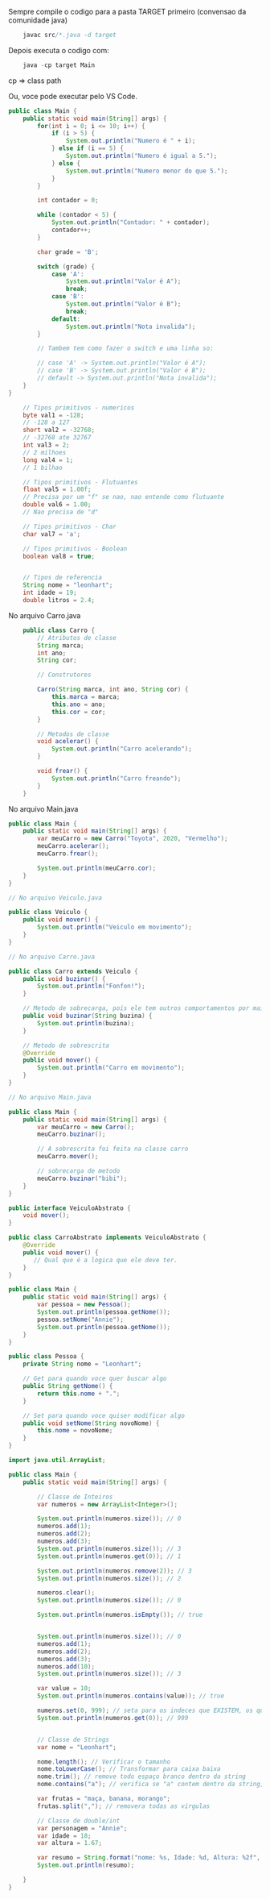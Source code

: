 Sempre compile o codigo para a pasta TARGET primeiro (convensao da comunidade java)

```java
    javac src/*.java -d target
```

Depois executa o codigo com:

```java
    java -cp target Main
```

cp => class path

Ou, voce pode executar pelo VS Code.

<!-- ------------------------------------------------------------------ -->

<!-- Looping For, While e Switch -->

```java
public class Main {
    public static void main(String[] args) {
        for(int i = 0; i <= 10; i++) {
            if (i > 5) {
                System.out.println("Numero é " + i);
            } else if (i == 5) {
                System.out.println("Numero é igual a 5.");
            } else {
                System.out.println("Numero menor do que 5.");
            }
        }

        int contador = 0;

        while (contador < 5) {
            System.out.println("Contador: " + contador);
            contador++;
        }

        char grade = 'B';

        switch (grade) {
            case 'A':
                System.out.println("Valor é A");
                break;
            case 'B':
                System.out.println("Valor é B");
                break;
            default:
                System.out.println("Nota invalida");
        }

        // Tambem tem como fazer o switch e uma linha so:

        // case 'A' -> System.out.println("Valor é A");
        // case 'B' -> System.out.println("Valor é B");
        // default -> System.out.println("Nota invalida");
    }
}
```

<!-- ------------------------------------------------------------------ -->
<!-- ------------------------------------------------------------------ -->
<!-- ------------------------------------------------------------------ -->

<!-- Dados primitivos - Conversa o mais proximo do binario o possivel -->

```java
    // Tipos primitivos - numericos
    byte val1 = -128;
    // -128 a 127
    short val2 = -32768;
    // -32768 ate 32767
    int val3 = 2;
    // 2 milhoes
    long val4 = 1;
    // 1 bilhao

    // Tipos primitivos - Flutuantes
    float val5 = 1.00f;
    // Precisa por um "f" se nao, nao entende como flutuante
    double val6 = 1.00;
    // Nao precisa de "d"

    // Tipos primitivos - Char
    char val7 = 'a';

    // Tipos primitivos - Boolean
    boolean val8 = true;


    // Tipos de referencia
    String nome = "leonhart";
    int idade = 19;
    double litros = 2.4;
```

<!-- ------------------------------------------------------------------ -->
<!-- ------------------------------------------------------------------ -->
<!-- ------------------------------------------------------------------ -->

<!-- Classes: Conceitos Fundamentais -->

No arquivo Carro.java

```java
    public class Carro {
        // Atributos de classe
        String marca;
        int ano;
        String cor;

        // Construtores

        Carro(String marca, int ano, String cor) {
            this.marca = marca;
            this.ano = ano;
            this.cor = cor;
        }

        // Metodos de classe
        void acelerar() {
            System.out.println("Carro acelerando");
        }

        void frear() {
            System.out.println("Carro freando");
        }
    }
```

No arquivo Main.java

```java
public class Main {
    public static void main(String[] args) {
        var meuCarro = new Carro("Toyota", 2020, "Vermelho");
        meuCarro.acelerar();
        meuCarro.frear();

        System.out.println(meuCarro.cor);
    }
}
```

<!-- ------------------------------------------------------------------ -->
<!-- ------------------------------------------------------------------ -->
<!-- ------------------------------------------------------------------ -->

<!-- Programação Orientada a Objeto -->

<!-- Sobrecarga e Sobreescrita -->

```java
// No arquivo Veiculo.java

public class Veiculo {
    public void mover() {
        System.out.println("Veiculo em movimento");
    }
}

```

```java
// No arquivo Carro.java

public class Carro extends Veiculo {
    public void buzinar() {
        System.out.println("Fonfon!");
    }

    // Metodo de sobrecarga, pois ele tem outros comportamentos por mais que tenha o mesmo nome
    public void buzinar(String buzina) {
        System.out.println(buzina);
    }

    // Metodo de sobrescrita
    @Override
    public void mover() {
        System.out.println("Carro em movimento");
    }
}
```

```java
// No arquivo Main.java

public class Main {
    public static void main(String[] args) {
        var meuCarro = new Carro();
        meuCarro.buzinar();

        // A sobrescrita foi feita na classe carro
        meuCarro.mover();

        // sobrecarga de metodo
        meuCarro.buzinar("bibi");
    }
}
```

<!-- Abstração -->

```java
public interface VeiculoAbstrato {
    void mover();
}
```

```java
public class CarroAbstrato implements VeiculoAbstrato {
    @Override
    public void mover() {
       // Qual que é a logica que ele deve ter.
    }
}
```

<!-- ------------------------------------------------------------------ -->
<!-- ------------------------------------------------------------------ -->
<!-- ------------------------------------------------------------------ -->

<!-- Getter e Settter -->

```java
public class Main {
    public static void main(String[] args) {
        var pessoa = new Pessoa();
        System.out.println(pessoa.getNome());
        pessoa.setNome("Annie");
        System.out.println(pessoa.getNome());
    }
}
```

```java
public class Pessoa {
    private String nome = "Leonhart";

    // Get para quando voce quer buscar algo
    public String getNome() {
        return this.nome + ".";
    }

    // Set para quando voce quiser modificar algo
    public void setNome(String novoNome) {
        this.nome = novoNome;
    }
}
```

<!-- ------------------------------------------------------------------ -->
<!-- ------------------------------------------------------------------ -->
<!-- ------------------------------------------------------------------ -->

<!-- ------------------------------------------------------------------ -->
<!-- ------------------------------------------------------------------ -->
<!-- ------------------------------------------------------------------ -->

<!-- Classes ArrayList e String -->

```java
import java.util.ArrayList;

public class Main {
    public static void main(String[] args) {

        // Classe de Inteiros
        var numeros = new ArrayList<Integer>();

        System.out.println(numeros.size()); // 0
        numeros.add(1);
        numeros.add(2);
        numeros.add(3);
        System.out.println(numeros.size()); // 3
        System.out.println(numeros.get(0)); // 1

        System.out.println(numeros.remove(2)); // 3
        System.out.println(numeros.size()); // 2

        numeros.clear();
        System.out.println(numeros.size()); // 0

        System.out.println(numeros.isEmpty()); // true


        System.out.println(numeros.size()); // 0
        numeros.add(1);
        numeros.add(2);
        numeros.add(3);
        numeros.add(10);
        System.out.println(numeros.size()); // 3

        var value = 10;
        System.out.println(numeros.contains(value)); // true

        numeros.set(0, 999); // seta para os indeces que EXISTEM, os que nao existem ele nao cria, da erro
        System.out.println(numeros.get(0)); // 999


        // Classe de Strings
        var nome = "Leonhart";

        nome.length(); // Verificar o tamanho
        nome.toLowerCase(); // Transformar para caixa baixa
        nome.trim(); // remove todo espaço branco dentro da string
        nome.contains("a"); // verifica se "a" contem dentro da string, seria true

        var frutas = "maça, banana, morango";
        frutas.split(","); // removera todas as virgulas

        // Classe de double/int
        var personagem = "Annie";
        var idade = 18;
        var altura = 1.67;

        var resumo = String.format("nome: %s, Idade: %d, Altura: %2f", personagem, idade, altura);
        System.out.println(resumo);

    }
}
```

